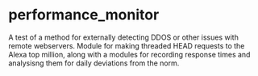 performance_monitor
===================
A test of a method for externally detecting DDOS or other issues with remote webservers. 
Module for making threaded HEAD requests to the Alexa top million, along with a modules 
for recording response times and analysisng them for daily deviations from the norm.
